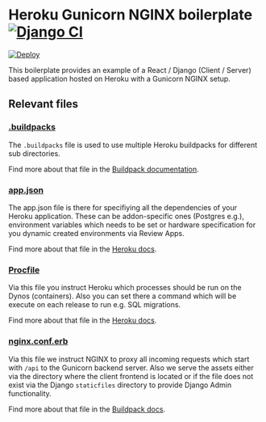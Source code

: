 # Heroku Gunicorn NGINX boilerplate [![Django CI](https://github.com/scoutbeedev/heroku-nginx-gunicorn-boilerplate/workflows/Django%20CI/badge.svg)](https://github.com/scoutbeedev/heroku-nginx-gunicorn-boilerplate/actions)

[![Deploy](https://www.herokucdn.com/deploy/button.svg)](https://heroku.com/deploy?template=https://github.com/scoutbeedev/heroku-docker-gunicorn-boilerplate)

This boilerplate provides an example of a React / Django (Client / Server) based application hosted on Heroku with a Gunicorn NGINX setup.

## Relevant files

### [.buildpacks](https://github.com/scoutbeedev/heroku-nginx-gunicorn-boilerplate/blob/master/.buildpacks)

The `.buildpacks` file is used to use multiple Heroku buildpacks for different sub directories.

Find more about that file in the [Buildpack documentation](https://github.com/negativetwelve/heroku-buildpack-subdir).

### [app.json](https://github.com/scoutbeedev/heroku-nginx-gunicorn-boilerplate/blob/master/heroku.yml)

The app.json file is there for specifiying all the dependencies of your Heroku application. These can be addon-specific ones (Postgres e.g.), environment variables which needs to be set or hardware specification for you dynamic created environments via Review Apps.

Find more about that file in the [Heroku docs](https://devcenter.heroku.com/articles/app-json-schema).

### [Procfile](https://github.com/scoutbeedev/heroku-nginx-gunicorn-boilerplate/blob/master/Procfile)

Via this file you instruct Heroku which processes should be run on the Dynos (containers). Also you can set there a command which will be execute on each release to run e.g. SQL migrations.

Find more about that file in the [Heroku docs](https://devcenter.heroku.com/articles/procfile).

### [nginx.conf.erb](https://github.com/scoutbeedev/heroku-nginx-gunicorn-boilerplate/blob/master/backend/config/nginx.conf.erb)

Via this file we instruct NGINX to proxy all incoming requests which start with `/api` to the Gunicorn backend server. Also we serve the assets either via the directory where the client frontend is located or if the file does not exist via the Django `staticfiles` directory to provide Django Admin functionality.

Find more about that file in the [Buildpack docs](https://github.com/heroku/heroku-buildpack-nginx).
